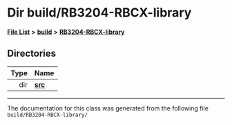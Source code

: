 
# Dir build/RB3204-RBCX-library


[**File List**](files.md) **>** [**build**](dir_4fef79e7177ba769987a8da36c892c5f.md) **>** [**RB3204-RBCX-library**](dir_6e2f6bf38ad600996f360c484704d30b.md)












## Directories

| Type | Name |
| ---: | :--- |
| dir | [**src**](dir_2fb57cfb6554052417264f60890e0af6.md) <br> |

















------------------------------
The documentation for this class was generated from the following file `build/RB3204-RBCX-library/`